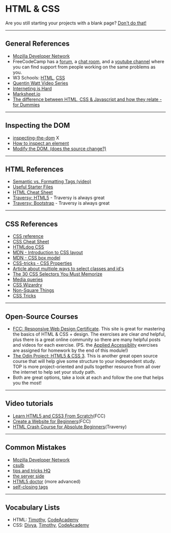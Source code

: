 # HTML & CSS

Are you still starting your projects with a blank page? [Don't do that!](https://www.sitepoint.com/a-basic-html5-template/)

---

## General References

- [Mozilla Developer Network](https://developer.mozilla.org/en-US/)
- FreeCodeCamp has a [forum](https://forum.freecodecamp.org), a [chat room](https://gitter.im/FreeCodeCamp/CodeReview), and a [youtube channel](https://www.youtube.com/channel/UC8butISFwT-Wl7EV0hUK0BQ) where you can find support from people working on the same problems as you.
- W3 Schools: [HTML](https://www.w3schools.com/html/default.asp), [CSS](https://www.w3schools.com/css/default.asp)
- [Quentin Watt Video Series](https://www.youtube.com/playlist?list=PL41lfR-6DnOq3BebucTNMSVDojCIiv_en)
- [Interneting is Hard](https://internetingishard.com)
- [Marksheet.io](https://marksheet.io)
- [The difference between HTML, CSS & Javascript and how they relate - for Dummies](https://www.youtube.com/watch?v=gT0Lh1eYk78)

---

## Inspecting the DOM

- [inspecting-the-dom](https://hackyourfuture.be/inspecting-the-dom) X
- [How to inspect an element](https://www.lifewire.com/get-inspect-element-tool-for-browser-756549)
- [Modify the DOM. (does the source change?)](https://zapier.com/blog/inspect-element-tutorial/)

---

## HTML References

- [Semantic vs. Formatting Tags (video)](https://www.youtube.com/watch?v=rKcAjg9wC5I)
- [Useful Starter Files](https://github.com/macloo/html_css_templates)
- [HTML Cheat Sheet](https://digital.com/tools/html-cheatsheet/)
- [Traversy: HTML5](https://www.youtube.com/watch?v=Wm6CUkswsNw) - Traversy is always great
- [Traversy: Bootstrap](https://www.youtube.com/watch?v=5GcQtLDGXy8&t=3185s) - Traversy is always great

---

## CSS References

- [CSS reference](http://cssreference.io/)
- [CSS Cheat Sheet](https://www.onblastblog.com/css3-cheat-sheet/)
- [HTMLdog CSS](http://htmldog.com/guides/css/)
- [MDN - Introduction to CSS layout](https://developer.mozilla.org/en-US/docs/Learn/CSS/CSS_layout/Introduction)
- [MDN - CSS box model](https://developer.mozilla.org/en-US/docs/Web/CSS/CSS_Box_Model/Introduction_to_the_CSS_box_model)
- [CSS-tricks - CSS Properties](https://css-tricks.com/almanac/properties/)
- [Article about multiple ways to select classes and id's](https://css-tricks.com/multiple-class-id-selectors)
- [The 30 CSS Selectors You Must Memorize](https://code.tutsplus.com/tutorials/the-30-css-selectors-you-must-memorize--net-16048)
- [Media queries](https://css-tricks.com/css-media-queries/)
- [CSS Wizardry](https://csswizardry.com)
- [Non-Square Things](http://www.sarasoueidan.com/blog/css-shapes/)
- [CSS Tricks](https://css-tricks.com)

---

## Open-Source Courses

- [FCC: Responsive Web Design Certificate](https://learn.freecodecamp.org/). This site is great for mastering the basics of HTML & CSS + design. The exercises are clear _and_ helpful, plus there is a great online community so there are many helpful posts and videos for each exercise. (PS. the [Applied Accessiblity](https://learn.freecodecamp.org/responsive-web-design/applied-accessibility) exercises are assigned for homework by the end of this module!)
- [The Odin Project: HTML5 & CSS 3](https://www.theodinproject.com/courses/html5-and-css3). This is another great open source course that will help give some structure to your independent study. TOP is more project-oriented and pulls together resource from all over the internet to help set your study path.
- Both are great options, take a look at each and follow the one that helps you the most!

---

## Video tutorials

- [Learn HTML5 and CSS3 From Scratch](https://www.youtube.com/watch?v=mU6anWqZJcc)(FCC)
- [Create a Website for Beginners](https://www.youtube.com/watch?v=kMT54MPz9oE)(FCC)
- [HTML Crash Course for Absolute Beginners](https://www.youtube.com/watch?v=UB1O30fR-EE)(Traversy)

---

## Common Mistakes

- [Mozilla Developer Network](https://developer.mozilla.org/en-US/docs/Learn/Tools_and_testing/Cross_browser_testing/HTML_and_CSS)
- [csulb](http://web.csulb.edu/divisions/students/dss/accessibility/web/webaim-12comm.html)
- [tips and tricks HQ](https://www.tipsandtricks-hq.com/10-common-html-mistakes-to-avoid-1980)
- [the server side](https://www.theserverside.com/tip/The-10-most-common-and-avoidable-HTML5-mistakes)
- [HTML5 doctor](http://html5doctor.com/avoiding-common-html5-mistakes/) (more advanced)
- [self-closing tags](http://xahlee.info/js/html5_non-closing_tag.html)

---

## Vocabulary Lists

- HTML: [Timothy](https://docs.google.com/viewer?a=v&pid=sites&srcid=ZGVmYXVsdGRvbWFpbnxrYXRhc2tldWlpc3Rvc2VsaWR3bnxneDo0YmNjZjM3MDBmNjBjYzVh), [CodeAcademy](https://www.codecademy.com/articles/glossary-html)
- CSS: [Divya](http://nimbupani.com/css-vocabulary.html), [Timothy](https://docs.google.com/viewer?a=v&pid=sites&srcid=ZGVmYXVsdGRvbWFpbnxkb3dubG9hZGZyZWVzaGFyZXxneDo0YTJlNTRkMGIwZDZiZWEx), [CodeAcademy](https://www.codecademy.com/articles/glossary-css)
